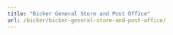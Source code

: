 ```yaml
---
title: "Bicker General Store and Post Office"
url: /bicker/bicker-general-store-and-post-office/
---
```

